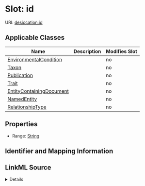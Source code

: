 

# Slot: id

URI: [desiccation:id](http://w3id.org/ontogpt/desiccationid)



<!-- no inheritance hierarchy -->





## Applicable Classes

| Name | Description | Modifies Slot |
| --- | --- | --- |
| [EnvironmentalCondition](EnvironmentalCondition.md) |  |  no  |
| [Taxon](Taxon.md) |  |  no  |
| [Publication](Publication.md) |  |  no  |
| [Trait](Trait.md) |  |  no  |
| [EntityContainingDocument](EntityContainingDocument.md) |  |  no  |
| [NamedEntity](NamedEntity.md) |  |  no  |
| [RelationshipType](RelationshipType.md) |  |  no  |







## Properties

* Range: [String](String.md)





## Identifier and Mapping Information








## LinkML Source

<details>
```yaml
name: id
alias: id
domain_of:
- NamedEntity
- Publication
range: string

```
</details>
